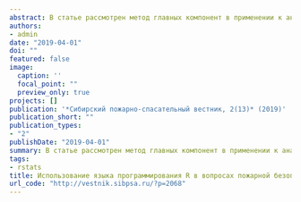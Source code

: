 ```yaml
---
abstract: В статье рассмотрен метод главных компонент в применении к анализу данных по пожарам в Красноярском крае, а также рассмотрены возможности реализации данного метода на языке программирования R. Этапы реализации проиллюстрированы на конкретном примере данных пожаров на автотранспорте.
authors:
- admin
date: "2019-04-01"
doi: ""
featured: false
image:
  caption: ''
  focal_point: ""
  preview_only: true
projects: []
publication: '*Сибирский пожарно-спасательный вестник, 2(13)* (2019)'
publication_short: ""
publication_types:
- "2"
publishDate: "2019-04-01"
summary: В статье рассмотрен метод главных компонент в применении к анализу данных по пожарам в Красноярском крае.
tags:
- rstats
title: Использование языка программирования R в вопросах пожарной безопасности. Анализ главных компонент
url_code: "http://vestnik.sibpsa.ru/?p=2068"
---
```



